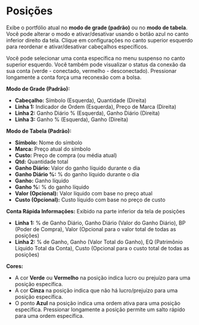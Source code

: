 # **Posições**

Exibe o portfólio atual no **modo de grade (padrão)** ou no **modo de tabela**.
Você pode alterar o modo e ativar/desativar usando o botão azul no canto inferior direito da tela.
Clique em configurações no canto superior esquerdo para reordenar e ativar/desativar cabeçalhos específicos.

Você pode selecionar uma conta específica no menu suspenso no canto superior esquerdo.
Você também pode visualizar o status da conexão da sua conta (verde - conectado, vermelho - desconectado).
Pressionar longamente a conta força uma reconexão com a bolsa.

**Modo de Grade (Padrão):**
- **Cabeçalho:** Símbolo (Esquerda), Quantidade (Direita)
- **Linha 1:** Indicador de Ordem (Esquerda), Preço de Marca (Direita)
- **Linha 2:** Ganho Diário % (Esquerda), Ganho Diário (Direita)
- **Linha 3:** Ganho % (Esquerda), Ganho (Direita)

**Modo de Tabela (Padrão):**
- **Símbolo:** Nome do símbolo
- **Marca:** Preço atual do símbolo
- **Custo:** Preço de compra (ou média atual)
- **Qtd:** Quantidade total
- **Ganho Diário:** Valor do ganho líquido durante o dia
- **Ganho Diário %:** % do ganho líquido durante o dia
- **Ganho:** Ganho líquido
- **Ganho %:** % do ganho líquido
- **Valor (Opcional):** Valor líquido com base no preço atual
- **Custo (Opcional):** Custo líquido com base no preço de custo

**Conta Rápida Informações:**
Exibido na parte inferior da tela de posições
- **Linha 1:** % de Ganho Diário, Ganho Diário (Valor do Ganho Diário), BP (Poder de Compra), Valor (Opcional para o valor total de todas as posições)
- **Linha 2:** % de Ganho, Ganho (Valor Total do Ganho), EQ (Patrimônio Líquido Total da Conta), Custo (Opcional para o custo total de todas as posições)

**Cores:**
- A cor **Verde** ou **Vermelho** na posição indica lucro ou prejuízo para uma posição específica.
- A cor **Cinza** na posição indica que não há lucro/prejuízo para uma posição específica.
- O ponto **Azul** na posição indica uma ordem ativa para uma posição específica. Pressionar longamente a posição permite um salto rápido para uma ordem específica.

